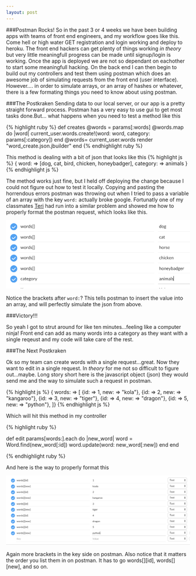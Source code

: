 ```yaml
---
layout: post
---
```


###Postman Rocks!
So in the past 3 or 4 weeks we have been building apps with teams of front end engineers, and my workflow goes like this. Come hell or high water GET registration and login working and deploy to heroku. The front end hackers can get plenty of things working <i>in theory</i> but very little meaningfull progress can be made until signup/login is working. Once the app is deployed we are not so dependant on eachother to start some meaningfull hacking. On the back end I can then begin to build out my controllers and test them using postman which does an awesome job of simulating requests from the front end (user interface). However.... in order to simulate arrays, or an array of hashes or whatever, there is a few formating things you need to know about using postman.

###The Postkraken
Sending data to our local server, or our app is a pretty straight forward process. Postman has a very easy to use gui to get most tasks done.But... what happens when you need to test a method like this

{% highlight ruby %}
def creates
  @words = params[:words]
  @words.map do |word|
    current_user.words.create!(word: word, category: params[:category])
  end
  @words= current_user.words
  render "word_create.json.jbuilder"
end
{% endhighlight ruby %}

This method is dealing with a bit of json that looks like this
{% highlight js %}
{
  word: => [dog, cat, bird, chicken, honeybadger], 
  category: => animals
}
{% endhighlight js %}

The method works just fine, but I held off deploying the change because I could not figure out how to test it locally. Copying and pasting the horrendous errors postman was throwing out when I tried to pass a variable of an array with the key ```word:``` actually broke google. Fortunatly one of my classmates <a href="http://www.getlosthere.com">Teri</a> had run into a similar problem and showed me how to properly format the postman request, which looks like this.

<img src="/images/postman-scap.png" style="width: 600px;"/>

Notice the brackets after ```word:```? This tells postman to insert the value into an array, and will perfectly simulate the json from above.


###Victory!!!

So yeah I got to strut around for like ten minutes...feeling like a computer ninja! Front end can add as many words into a category as they want with a single reqeust and my code will take care of the rest.

###The Next Postkraken

Ok so my team can create words with a single request...great. Now they want to edit in a single request. In <i>theory</i> for me not so difficult to figure out...maybe. Long story short here is the javascript object (json) they would send me and the way to simulate such a request in postman.

{% highlight js %}
{
 words: => [
            {id: => 1, new: => "kola"}, 
            {id: => 2, new: => "kangaroo"},
            {id: => 3, new: => "tiger"},
            {id: => 4, new: => "dragon"},
            {id: => 5, new: => "python"},
]}
{% endhighlight js %}

Which will hit this method in my controller

{% highlight ruby %}

def edit
  params[words:].each do |new_word|
    word = Word.find(new_word[:id])
    word.update(word: new_word[:new])
  end
end

{% endhighlight ruby %}

And here is the way to properly format this

<img src="/images/postman2-scap.png" style="width: 600px;"/>

Again more brackets in the key side on postman. Also notice that it matters the order you list them in on postman. It has to go words[][id], words[][new], and so on.

























